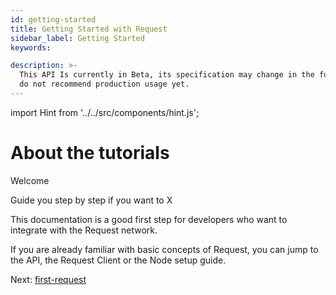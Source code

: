 ```yaml
---
id: getting-started
title: Getting Started with Request
sidebar_label: Getting Started
keywords:

description: >-
  This API Is currently in Beta, its specification may change in the future. We
  do not recommend production usage yet.
---
```

<!--TODO: keywords-->

import Hint from '../../src/components/hint.js';

# About the tutorials

<!--TODO-->
Welcome

Guide you step by step if you want to X

This documentation is a good first step for developers who want to integrate with the Request network.


<Hint style="info">

If you are already familiar with basic concepts of Request, you can jump to the API, the Request Client or the Node setup guide.

</Hint>

Next: [first-request](first-request)
